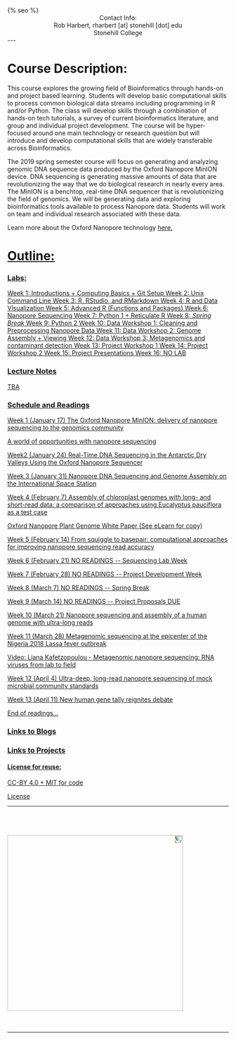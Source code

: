 ﻿<html>
  <head>
    {% seo %}
  </head>
</html>

<center>
Contact Info:<br>
Rob Harbert, 
rharbert [at] stonehill [dot] edu <br>
Stonehill College <br>
</center>
---

# Course Description:

This course explores the growing field of Bioinformatics through hands-on and project based learning. Students will develop basic computational skills to process common biological data streams including programming in R and/or Python. The class will develop skills through a combination of hands-on tech tutorials, a survey of current bioinformatics literature, and group and individual project development.  The course will be hyper-focused around one main technology or research question but will introduce and develop computational skills that are widely transferable across Bioinformatics.

The 2019 spring semester course will focus on generating and analyzing genomic DNA sequence data produced by the Oxford Nanopore MinION device. DNA sequencing is generating massive amounts of data that are revolutionizing the way that we do biological research in nearly every area. The MinION is a benchtop, real-time DNA sequencer that is revolutionizing the field of genomics. We will be generating data and exploring bioinformatics tools available to process Nanopore data. Students will work on team and individual research associated with these data.

Learn more about the Oxford Nanopore technology <a href="https://nanoporetech.com/products/minion"> here. 


# Outline:

### Labs:

Week 1: Introductions + Computing Basics + Git Setup
Week 2: Unix Command Line
Week 3: R, RStudio, and RMarkdown 
Week 4: R and Data Visualization
Week 5: Advanced R (Functions and Packages)
Week 6: Nanopore Sequencing
Week 7: Python 1 + Reticulate R
Week 8: *Spring Break*
Week 9: Python 2
Week 10: Data Workshop 1: Cleaning and Preprocessing Nanopore Data
Week 11: Data Workshop 2: Genome Assembly + Viewing
Week 12: Data Workshop 3: Metagenomics and contaminant detection
Week 13: Project Workshop 1
Week 14: Project Workshop 2
Week 15: Project Presentations
Week 16: NO LAB


### Lecture Notes

TBA

### Schedule and Readings

Week 1 (January 17)
<a href="https://doi.org/10.1186/s13059-016-1103-0"> The Oxford Nanopore MinION: delivery of nanopore sequencing to the genomics community

<a href="https://doi.org/10.1093/jxb/erx289"> A world of opportunities with nanopore sequencing

Week2 (January 24)
<a href="https://dx.doi.org/10.7171%2Fjbt.17-2801-009">  Real-Time DNA Sequencing in the Antarctic Dry Valleys Using the Oxford Nanopore Sequencer

Week 3 (January 31)
<a href="https://doi.org/10.1038/s41598-017-18364-0"> Nanopore DNA Sequencing and Genome Assembly on the International Space Station

Week 4 (February 7)
<a href="https://doi.org/10.1186/s12864-018-5348-8"> Assembly of chloroplast genomes with long- and short-read data: a comparison of approaches using Eucalyptus pauciflora as a test case

Oxford Nanopore Plant Genome White Paper (See eLearn for copy)

Week 5 (February 14)
<a href="https://doi.org/10.1186/s13059-018-1462-9"> From squiggle to basepair: computational approaches for improving nanopore sequencing read accuracy

Week 6 (February 21) NO READINGS -- Sequencing Lab Week

Week 7 (February 28) NO READINGS -- Project Development Week

Week 8 (March 7) NO READINGS -- Spring Break

Week 9 (March 14) NO READINGS -- Project Proposals DUE

Week 10 (March 21) 
<a href="https://doi.org/10.1038/nbt.4060"> Nanopore sequencing and assembly of a human genome with ultra-long reads

Week 11 (March 28)
<a href="https://doi.org/10.1126/science.aau9343"> Metagenomic sequencing at the epicenter of the Nigeria 2018 Lassa fever outbreak

<a href="https://nanoporetech.com/resource-centre/metagenomic-nanopore-sequencing-rna-viruses-lab-field"> Video:  Liana Kafetzopoulou - Metagenomic nanopore sequencing: RNA viruses from lab to field 

Week 12 (April 4)
<a href = "https://doi.org/10.1101/487033"> Ultra-deep, long-read nanopore sequencing of mock microbial community standards

Week 13 (April 11)
<a href = "https://www.nature.com/articles/d41586-018-05462-w"> New human gene tally reignites debate

End of readings...


### Links to Blogs

### Links to Projects




#### License for reuse: 

CC-BY 4.0 + MIT for code

<a href = "https://github.com/rsh249/bioinformatics/blob/master/LICENSE.md"> License


---  




<br>
<br>
<br>

<image src='images/minion.jpg' height="400" style="transform:rotate(90deg);">


<br>
<br>
<br>

---






